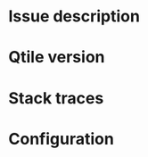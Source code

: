 <!--
Please do not ask general questions here! There are [community
contact](https://github.com/qtile/qtile#community) options for that.

If you are suggesting a new feature/enhancement please instead post it on the
discussions board as an idea: https://github.com/qtile/qtile/discussions/categories/ideas
-->

# Issue description

<!--
A brief discussion of what failed and how it failed. A description of
what you tried is helpful, i.e. "When I use lazy.kill() on a window I get
the following stack trace" instead of "Closing windows doesn't work".
-->

# Qtile version

<!--
Please include the exact commit hash of the version of Qtile that failed.
-->

# Stack traces

<!--
Please attach any stack traces found in:

* `~/.xsession-errors`
* `~/.local/share/qtile/qtile.log`
-->

# Configuration

<!--
Please include a link or attach your configuration to the issue.
-->
